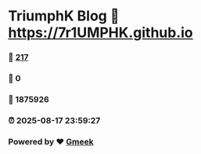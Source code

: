 # TriumphK Blog :link: https://7r1UMPHK.github.io 
### :page_facing_up: [217](https://7r1UMPHK.github.io/tag.html) 
### :speech_balloon: 0 
### :hibiscus: 1875926 
### :alarm_clock: 2025-08-17 23:59:27 
### Powered by :heart: [Gmeek](https://github.com/Meekdai/Gmeek)
